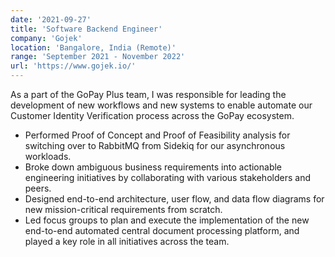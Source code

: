 ```yaml
---
date: '2021-09-27'
title: 'Software Backend Engineer'
company: 'Gojek'
location: 'Bangalore, India (Remote)'
range: 'September 2021 - November 2022'
url: 'https://www.gojek.io/'
---
```


As a part of the GoPay Plus team, I was responsible for leading the development of new workflows and new systems to enable automate our Customer Identity Verification process across the GoPay ecosystem.

- Performed Proof of Concept and Proof of Feasibility analysis for switching over to RabbitMQ from Sidekiq for our asynchronous workloads.
- Broke down ambiguous business requirements into actionable engineering initiatives by collaborating with various stakeholders and peers.
- Designed end-to-end architecture, user flow, and data flow diagrams for new mission-critical requirements from scratch.
- Led focus groups to plan and execute the implementation of the new end-to-end automated central document processing platform, and played a key role in all initiatives across the team.
